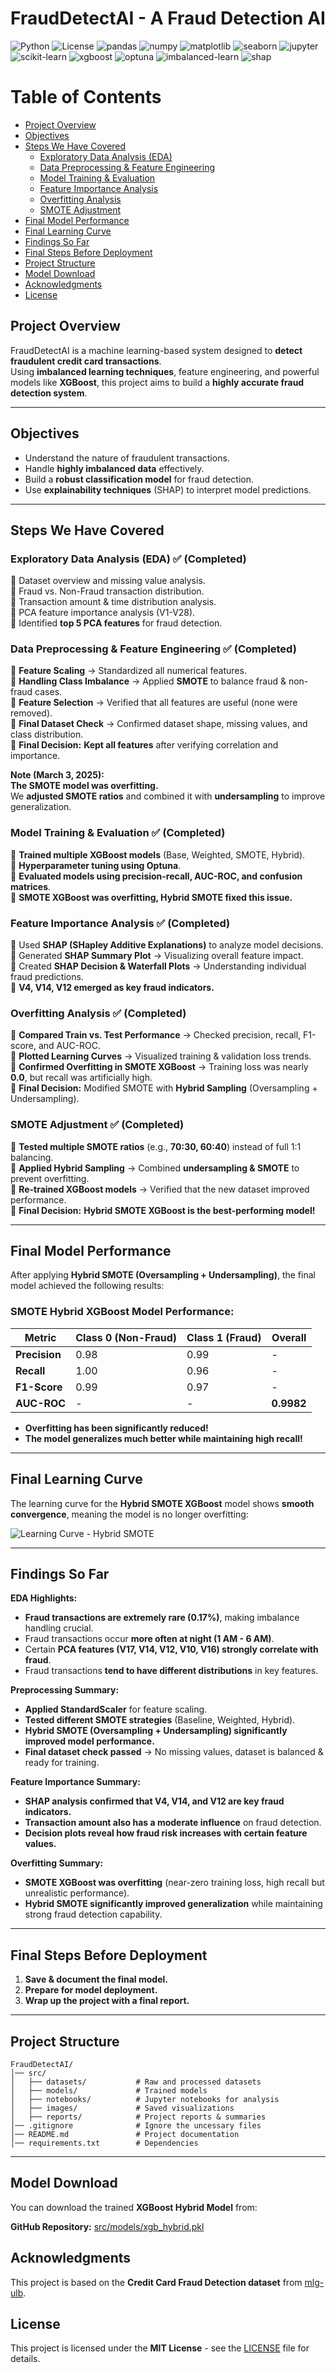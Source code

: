 # FraudDetectAI - A Fraud Detection AI  

![Python](https://img.shields.io/badge/Python-3.9-blue?style=flat-square)
![License](https://img.shields.io/badge/License-MIT-green)
![pandas](https://img.shields.io/badge/pandas-2.2.3-blue?style=flat-square)
![numpy](https://img.shields.io/badge/numpy-2.1.3-blue?style=flat-square)
![matplotlib](https://img.shields.io/badge/matplotlib-3.10.1-blue?style=flat-square)
![seaborn](https://img.shields.io/badge/seaborn-0.13.2-blue?style=flat-square)
![jupyter](https://img.shields.io/badge/jupyter-1.1.1-blue?style=flat-square)
![scikit-learn](https://img.shields.io/badge/scikit--learn-1.6.1-blue?style=flat-square)
![xgboost](https://img.shields.io/badge/xgboost-2.1.4-blue?style=flat-square)
![optuna](https://img.shields.io/badge/optuna-4.2.1-blue?style=flat-square)
![imbalanced-learn](https://img.shields.io/badge/imbalanced--learn-0.13.0-blue?style=flat-square)
![shap](https://img.shields.io/badge/shap-0.46.0-blue?style=flat-square)

# Table of Contents
- [Project Overview](#project-overview)
- [Objectives](#objectives)
- [Steps We Have Covered](#steps-we-have-covered)
  - [Exploratory Data Analysis (EDA)](#exploratory-data-analysis-eda)
  - [Data Preprocessing & Feature Engineering](#data-preprocessing--feature-engineering)
  - [Model Training & Evaluation](#model-training--evaluation)
  - [Feature Importance Analysis](#feature-importance-analysis)
  - [Overfitting Analysis](#overfitting-analysis)
  - [SMOTE Adjustment](#smote-adjustment)
- [Final Model Performance](#final-model-performance)
- [Final Learning Curve](#final-learning-curve)
- [Findings So Far](#findings-so-far)
- [Final Steps Before Deployment](#final-steps-before-deployment)
- [Project Structure](#project-structure)
- [Model Download](#model-download)
- [Acknowledgments](#acknowledgments)
- [License](#license)

## Project Overview  
FraudDetectAI is a machine learning-based system designed to **detect fraudulent credit card transactions**.  
Using **imbalanced learning techniques**, feature engineering, and powerful models like **XGBoost**, this project aims to build a **highly accurate fraud detection system**.  

---

## Objectives  
- Understand the nature of fraudulent transactions.  
- Handle **highly imbalanced data** effectively.  
- Build a **robust classification model** for fraud detection.  
- Use **explainability techniques** (SHAP) to interpret model predictions.  

---

## Steps We Have Covered  

### **Exploratory Data Analysis (EDA) ✅ (Completed)**  
🔹 Dataset overview and missing value analysis.  
🔹 Fraud vs. Non-Fraud transaction distribution.  
🔹 Transaction amount & time distribution analysis.  
🔹 PCA feature importance analysis (V1-V28).  
🔹 Identified **top 5 PCA features** for fraud detection.  

### **Data Preprocessing & Feature Engineering ✅ (Completed)**  
🔹 **Feature Scaling** → Standardized all numerical features.  
🔹 **Handling Class Imbalance** → Applied **SMOTE** to balance fraud & non-fraud cases.  
🔹 **Feature Selection** → Verified that all features are useful (none were removed).  
🔹 **Final Dataset Check** → Confirmed dataset shape, missing values, and class distribution.  
🔹 **Final Decision:** **Kept all features** after verifying correlation and importance.  

**Note (March 3, 2025):**  
**The SMOTE model was overfitting.**  
We **adjusted SMOTE ratios** and combined it with **undersampling** to improve generalization.

### **Model Training & Evaluation ✅ (Completed)**  
🔹 **Trained multiple XGBoost models** (Base, Weighted, SMOTE, Hybrid).  
🔹 **Hyperparameter tuning using Optuna**.  
🔹 **Evaluated models using precision-recall, AUC-ROC, and confusion matrices**.  
🔹 **SMOTE XGBoost was overfitting, Hybrid SMOTE fixed this issue.**  

### **Feature Importance Analysis ✅ (Completed)**  
🔹 Used **SHAP (SHapley Additive Explanations)** to analyze model decisions.  
🔹 Generated **SHAP Summary Plot** → Visualizing overall feature impact.  
🔹 Created **SHAP Decision & Waterfall Plots** → Understanding individual fraud predictions.  
🔹 **V4, V14, V12 emerged as key fraud indicators.**  

### **Overfitting Analysis ✅ (Completed)**  
🔹 **Compared Train vs. Test Performance** → Checked precision, recall, F1-score, and AUC-ROC.  
🔹 **Plotted Learning Curves** → Visualized training & validation loss trends.  
🔹 **Confirmed Overfitting in SMOTE XGBoost** → Training loss was nearly **0.0**, but recall was artificially high.  
🔹 **Final Decision:** Modified SMOTE with **Hybrid Sampling** (Oversampling + Undersampling).  

### **SMOTE Adjustment ✅ (Completed)**  
🔹 **Tested multiple SMOTE ratios** (e.g., **70:30, 60:40**) instead of full 1:1 balancing.  
🔹 **Applied Hybrid Sampling** → Combined **undersampling & SMOTE** to prevent overfitting.  
🔹 **Re-trained XGBoost models** → Verified that the new dataset improved performance.  
🔹 **Final Decision:** **Hybrid SMOTE XGBoost is the best-performing model!**  

---

## **Final Model Performance**  
After applying **Hybrid SMOTE (Oversampling + Undersampling)**, the final model achieved the following results:

### **SMOTE Hybrid XGBoost Model Performance:**
| Metric        | Class 0 (Non-Fraud) | Class 1 (Fraud) | Overall    |
|---------------|---------------------|-----------------|------------|
| **Precision** | 0.98                | 0.99            | -          |
| **Recall**    | 1.00                | 0.96            | -          |
| **F1-Score**  | 0.99                | 0.97            | -          |
| **AUC-ROC**   | -                   | -               | **0.9982** |

- **Overfitting has been significantly reduced!**  
- **The model generalizes much better while maintaining high recall!**  

---

## **Final Learning Curve**
The learning curve for the **Hybrid SMOTE XGBoost** model shows **smooth convergence**, meaning the model is no longer overfitting:

![Learning Curve - Hybrid SMOTE](./src/images/learning_curve_smote_xgboost_hybrid.png)

---

## Findings So Far  

**EDA Highlights:**  
- **Fraud transactions are extremely rare (0.17%)**, making imbalance handling crucial.  
- Fraud transactions occur **more often at night (1 AM - 6 AM)**.  
- Certain **PCA features (V17, V14, V12, V10, V16) strongly correlate with fraud**.  
- Fraud transactions **tend to have different distributions** in key features.  

**Preprocessing Summary:**  
- **Applied StandardScaler** for feature scaling.  
- **Tested different SMOTE strategies** (Baseline, Weighted, Hybrid).  
- **Hybrid SMOTE (Oversampling + Undersampling) significantly improved model performance.**  
- **Final dataset check passed** → No missing values, dataset is balanced & ready for training.  

**Feature Importance Summary:**  
- **SHAP analysis confirmed that V4, V14, and V12 are key fraud indicators.**  
- **Transaction amount also has a moderate influence** on fraud detection.  
- **Decision plots reveal how fraud risk increases with certain feature values.**  

**Overfitting Summary:**  
- **SMOTE XGBoost was overfitting** (near-zero training loss, high recall but unrealistic performance).  
- **Hybrid SMOTE significantly improved generalization** while maintaining strong fraud detection capability.  

---

## **Final Steps Before Deployment**
1. **Save & document the final model.**  
2. **Prepare for model deployment.**  
3. **Wrap up the project with a final report.**

---

## Project Structure
```
FraudDetectAI/
│── src/
│   ├── datasets/           # Raw and processed datasets
│   ├── models/             # Trained models
│   ├── notebooks/          # Jupyter notebooks for analysis
│   ├── images/             # Saved visualizations
│   ├── reports/            # Project reports & summaries
│── .gitignore              # Ignore the uncessary files
│── README.md               # Project documentation
│── requirements.txt        # Dependencies
```

---

## Model Download  
You can download the trained **XGBoost Hybrid Model** from:  

**GitHub Repository:** [src/models/xgb_hybrid.pkl](https://github.com/otuemre/FraudDetectAI/blob/master/src/models/xgboost_smote_hybrid.pkl)

## Acknowledgments
This project is based on the **Credit Card Fraud Detection dataset** from [mlg-ulb](https://www.kaggle.com/datasets/mlg-ulb/creditcardfraud).

## License
This project is licensed under the **MIT License** - see the [LICENSE](LICENSE.md) file for details.
